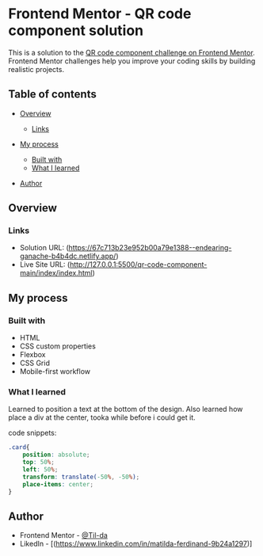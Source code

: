 # Frontend Mentor - QR code component solution

This is a solution to the [QR code component challenge on Frontend Mentor](https://www.frontendmentor.io/challenges/qr-code-component-iux_sIO_H). Frontend Mentor challenges help you improve your coding skills by building realistic projects. 

## Table of contents

- [Overview](#overview)
  - [Links](#links)
- [My process](#my-process)
  - [Built with](#built-with)
  - [What I learned](#what-i-learned)

- [Author](#author)



## Overview

### Links

- Solution URL: (https://67c713b23e952b00a79e1388--endearing-ganache-b4b4dc.netlify.app/)
- Live Site URL: (http://127.0.0.1:5500/qr-code-component-main/index/index.html)

## My process

### Built with

- HTML
- CSS custom properties
- Flexbox
- CSS Grid
- Mobile-first workflow

### What I learned

Learned to position a text at the bottom of the design. Also learned how place a div at the center, tooka while before i could get it.

code snippets:

```css
.card{
    position: absolute;
    top: 50%;
    left: 50%;
    transform: translate(-50%, -50%);
    place-items: center;
}
```

## Author

- Frontend Mentor - [@Til-da](https://www.frontendmentor.io/profile/Til-da)
- LikedIn - [(https://www.linkedin.com/in/matilda-ferdinand-9b24a1297)]


